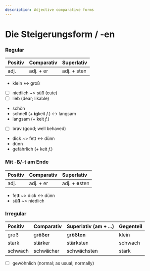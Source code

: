 ```yaml
---
description: Adjective comparative forms
---
```


# Die Steigerungsform / -en

### Regular

| Positiv | Comparativ | Superlativ |
| :--- | :--- | :--- |
| adj. | adj. + er | adj. + sten |

* klein &lt;-&gt; groß
* [ ] niedlich ~&gt; süß \(cute\)
* [ ] lieb \(dear; likable\)
* schön
* schnell \(+ **ig**keit _f._\) &lt;-&gt; langsam
* langsam \(+ keit _f._\)
* [ ] brav \(good; well behaved\)
* dick ~&gt; fett &lt;-&gt; dünn
* dünn
* gefährlich \(+ keit _f._\)

### Mit -ß/-t am Ende

| Positiv | Comparativ | Superlativ |
| :--- | :--- | :--- |
| adj. | adj. + er | adj. + **e**sten |

* fet**t** ~&gt; dick &lt;-&gt; dünn
* sü**ß** ~&gt; niedlich

### Irregular

| Positiv | Comparativ | Superlativ \(am + ...\) | Gegenteil |
| :--- | :--- | :--- | :--- |
| groß | gr**ö**ß**er** | gr**ö**ß**ten** | klein |
| stark | st**ä**rker | st**ä**rksten | schwach |
| schwach | schw**ä**cher | schw**ä**chsten | stark |

* [ ] gewöhnlich \(normal; as usual; normally\)

